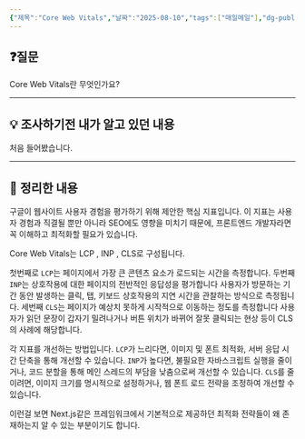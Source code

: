 ```yaml
---
{"제목":"Core Web Vitals","날짜":"2025-08-10","tags":["매일메일"],"dg-publish":true,"permalink":"/매일메일/25년8월/Core Web Vitals/","dgPassFrontmatter":true,"created":"2025-08-10T02:14:45.624+09:00","updated":"2025-08-13T22:05:24.009+09:00"}
---
```


## ❓질문

Core Web Vitals란 무엇인가요?

---
## 💡 조사하기전 내가 알고 있던 내용

처음 들어봤습니다.

---
## 🏫 정리한 내용

구글이 웹사이트 사용자 경험을 평가하기 위해 제안한 핵심 지표입니다.
이 지표는 사용자 경험과 직결될 뿐만 아니라 SEO에도 영향을 미치기 때문에, 프론트엔드 개발자라면 꼭 이해하고 최적화할 필요가 있습니다.

Core Web Vitals는 LCP , INP , CLS로 구성됩니다.

첫번째로 `LCP`는 페이지에서 가장 큰 콘텐츠 요소가 로드되는 시간을 측정합니다.
두번째 `INP`는 상호작용에 대한 페이지의 전반적인 응답성을 평가합니다 사용자가 방문하는 기간 동안 발생하는 클릭, 탭, 키보드 상호작용의 지연 시간을 관찰하는 방식으로 측정됩니다.
세번째 `CLS`는 페이지가 예상치 못하게 시작적으로 이동하는 정도를 측정합니다 사용자가 읽던 문장이 갑자기 밀려나거나 버튼 위치가 바뀌어 잘못 클릭되는 현상 등이 CLS의 사례에 해당합니다.

각 지표를 개선하는 방법입니다.
`LCP`가 느리다면, 이미지 및 폰트 최적화, 서버 응답 시간 단축을 통해 개선할 수 있습니다.
`INP`가 높다면, 불필요한 자바스크립트 실행을 줄이거나, 코드 분할을 통해 메인 스레드의 부담을 낮춤으로써 개선할 수 있습니다.
`CLS`를 줄이려면, 이미지 크기를 명시적으로 설정하거나, 웹 폰트 로드 전략을 조정하여 개선할 수 있습니다.

이런걸 보면 Next.js같은 프레임워크에서 기본적으로 제공하던 최적화 전략들이 왜 존재하는지 알 수 있는 부분이기도 합니다.